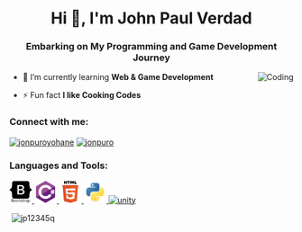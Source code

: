 <h1 align="center">Hi 👋, I'm John Paul Verdad</h1>
<h3 align="center">Embarking on My Programming and Game Development Journey</h3>
<img align="right" alt="Coding" with="50" src="https://media.tenor.com/aNHKkEhomm4AAAAC/anime-keyboard.gif">

- 🌱 I’m currently learning **Web & Game Development**

- ⚡ Fun fact **I like Cooking Codes**

<h3 align="left">Connect with me:</h3>
<p align="left">
<a href="https://twitter.com/jonpuroyohane" target="blank"><img align="center" src="https://raw.githubusercontent.com/rahuldkjain/github-profile-readme-generator/master/src/images/icons/Social/twitter.svg" alt="jonpuroyohane" height="30" width="40" /></a>
<a href="https://discord.gg/jonpuro" target="blank"><img align="center" src="https://raw.githubusercontent.com/rahuldkjain/github-profile-readme-generator/master/src/images/icons/Social/discord.svg" alt="jonpuro" height="30" width="40" /></a>
</p>

<h3 align="left">Languages and Tools:</h3>
<p align="left"> <a href="https://getbootstrap.com" target="_blank" rel="noreferrer"> <img src="https://raw.githubusercontent.com/devicons/devicon/master/icons/bootstrap/bootstrap-plain-wordmark.svg" alt="bootstrap" width="40" height="40"/> </a> <a href="https://www.w3schools.com/cs/" target="_blank" rel="noreferrer"> <img src="https://raw.githubusercontent.com/devicons/devicon/master/icons/csharp/csharp-original.svg" alt="csharp" width="40" height="40"/> </a> <a href="https://www.w3.org/html/" target="_blank" rel="noreferrer"> <img src="https://raw.githubusercontent.com/devicons/devicon/master/icons/html5/html5-original-wordmark.svg" alt="html5" width="40" height="40"/> </a> <a href="https://www.python.org" target="_blank" rel="noreferrer"> <img src="https://raw.githubusercontent.com/devicons/devicon/master/icons/python/python-original.svg" alt="python" width="40" height="40"/> </a> <a href="https://unity.com/" target="_blank" rel="noreferrer"> <img src="https://www.vectorlogo.zone/logos/unity3d/unity3d-icon.svg" alt="unity" width="40" height="40"/> </a> </p>

<p>&nbsp;<img align="center" src="https://github-readme-stats.vercel.app/api?username=jp12345q&show_icons=true&locale=en" alt="jp12345q" /></p>
